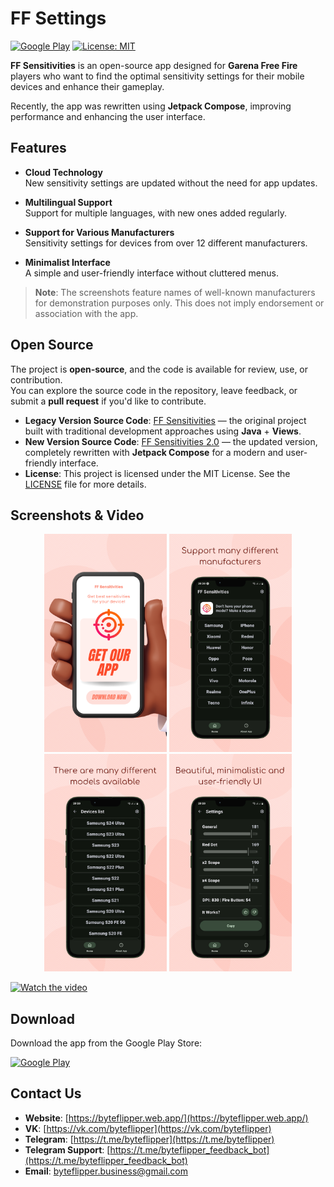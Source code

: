 # FF Settings 

[![Google Play](https://img.shields.io/badge/Google_Play-Download-brightgreen)](https://play.google.com/store/apps/details?id=com.byteflipper.ffsensitivities)
[![License: MIT](https://img.shields.io/badge/License-MIT-yellow.svg)](https://opensource.org/licenses/MIT)


**FF Sensitivities** is an open-source app designed for **Garena Free Fire** players who want to find the optimal sensitivity settings for their mobile devices and enhance their gameplay.

Recently, the app was rewritten using **Jetpack Compose**, improving performance and enhancing the user interface.

## Features

- **Cloud Technology**  
  New sensitivity settings are updated without the need for app updates.

- **Multilingual Support**  
  Support for multiple languages, with new ones added regularly.

- **Support for Various Manufacturers**  
  Sensitivity settings for devices from over 12 different manufacturers.

- **Minimalist Interface**  
  A simple and user-friendly interface without cluttered menus.

> **Note**: The screenshots feature names of well-known manufacturers for demonstration purposes only. This does not imply endorsement or association with the app.

## Open Source  

The project is **open-source**, and the code is available for review, use, or contribution.  
You can explore the source code in the repository, leave feedback, or submit a **pull request** if you'd like to contribute.

- **Legacy Version Source Code**: [FF Sensitivities](https://github.com/byteflipper/FFSettings) — the original project built with traditional development approaches using **Java** + **Views**.  
- **New Version Source Code**: [FF Sensitivities 2.0](https://github.com/byteflipper/FFSettings) — the updated version, completely rewritten with **Jetpack Compose** for a modern and user-friendly interface.
- **License**: This project is licensed under the MIT License. See the [LICENSE](LICENSE) file for more details.

## Screenshots & Video

<p align="center">
  <img src="screenshots/screen1.webp" width="196">
  <img src="screenshots/screen2.webp" width="196">
  <img src="screenshots/screen3.webp" width="196">
  <img src="screenshots/screen4.webp" width="196">
</p>

[![Watch the video](https://img.youtube.com/vi/7X_36jwdn0k/maxresdefault.jpg)](https://youtu.be/7X_36jwdn0k)

## Download

Download the app from the Google Play Store:

[![Google Play](https://img.shields.io/badge/Google_Play-Download-brightgreen)](https://play.google.com/store/apps/details?id=com.byteflipper.ffsensitivities)

## Contact Us

- **Website**: [https://byteflipper.web.app/](https://byteflipper.web.app/)
- **VK**: [https://vk.com/byteflipper](https://vk.com/byteflipper)
- **Telegram**: [https://t.me/byteflipper](https://t.me/byteflipper)
- **Telegram Support**: [https://t.me/byteflipper_feedback_bot](https://t.me/byteflipper_feedback_bot)
- **Email**: [byteflipper.business@gmail.com](mailto:byteflipper.business@gmail.com)
